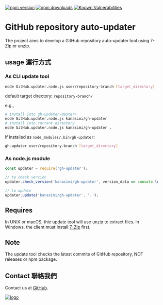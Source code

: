 ﻿[![npm version](https://badge.fury.io/js/gh-updater.svg)](https://www.npmjs.com/package/gh-updater)
[![npm downloads](https://img.shields.io/npm/dm/gh-updater.svg)](https://www.npmjs.com/package/gh-updater)
[![Known Vulnerabilities](https://snyk.io/test/github/kanasimi/gh-updater/badge.svg?targetFile=package.json)](https://snyk.io/test/github/kanasimi/gh-updater?targetFile=package.json)

# GitHub repository auto-updater
The project aims to develop a GitHub repository auto-updater tool using 7-Zip or unzip.

##  usage 運行方式

### As CLI update tool
``` sh
node GitHub.updater.node.js user/repository-branch [target_directory]
```
default target directory: <code>repository-branch/</code>

e.g.,
``` sh
# install into gh-updater-master/
node GitHub.updater.node.js kanasimi/gh-updater
# install into current directory
node GitHub.updater.node.js kanasimi/gh-updater .
```

If installed as <code>node_modules/.bin/gh-updater</code>:
``` sh
gh-updater user/repository-branch [target_directory]
```

### As node.js module
``` JavaScript
const updater = require('gh-updater');

// to check version
updater.check_version('kanasimi/gh-updater', version_data => console.log(version_data) );

// to update
updater.update('kanasimi/gh-updater', '.');
```

## Requires
In UNIX or macOS, thie update tool will use unzip to extract files.
In Windows, the client must install [7-Zip](https://en.wikipedia.org/wiki/7-Zip) first.

## Note
The update tool checks the latest commits of GitHub repository, NOT releases or npm package.

## Contact 聯絡我們
Contact us at [GitHub](https://github.com/kanasimi/gh-updater/issues).

[![logo](https://raw.githubusercontent.com/kanasimi/CeJS/master/_test%20suite/misc/logo.jpg)](http://lyrics.meicho.com.tw/)
